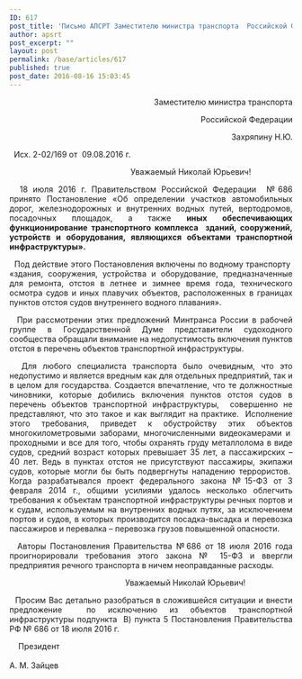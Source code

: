 ```yaml
---
ID: 617
post_title: 'Письмо АПСРТ Заместителю министра транспорта  Российской Федерации   Захряпину Н.Ю. по вопросу «Об определении участков автомобильных дорог, железнодорожных и внутренних водных &#8230;&quot;'
author: apsrt
post_excerpt: ""
layout: post
permalink: /base/articles/617
published: true
post_date: 2016-08-16 15:03:45
---
```

<p style="text-align: right;">Заместителю министра транспорта</p>
<p style="text-align: right;">                                                               Российской Федерации</p>
<p style="text-align: right;">                                                               Захряпину Н.Ю.</p>
&nbsp;
Исх. 2-02/169 от  09.08.2016 г.
&nbsp;
<p style="text-align: center;">                                    Уважаемый Николай Юрьевич!</p>
<p style="text-align: justify;">  18 июля 2016 г. Правительством Российской Федерации  №686 принято Постановление «Об определении участков автомобильных дорог, железнодорожных и внутренних водных путей, вертодромов, посадочных площадок, а также <strong>иных обеспечивающих функционирование транспортного комплекса  зданий, сооружений, устройств и оборудования, являющихся объектами транспортной инфраструктуры».</strong></p>
<p style="text-align: justify;">  Под действие этого Постановления включены по водному транспорту  «здания, сооружения, устройства и оборудование, предназначенные для ремонта, отстоя в летнее и зимнее время года, технического осмотра судов и иных плавучих объектов, расположенных в границах пунктов отстоя судов внутреннего водного плавания».</p>
<p style="text-align: justify;">  При рассмотрении этих предложений Минтранса России в рабочей группе в Государственной Думе представители судоходного сообщества обращали внимание на недопустимость включения пунктов отстоя в перечень объектов транспортной инфраструктуры.</p>
<p style="text-align: justify;">  Для любого специалиста транспорта было очевидным, что это недопустимо и является вредным как для отдельных предприятий, так и в целом для государства. Создается впечатление, что те должностные чиновники, которые добились включения пунктов отстоя судов в перечень объектов транспортной инфраструктуры,  совершенно не представляют, что это такое и как выглядит на практике.  Исполнение этого требования, приведет к обустройству этих объектов многокилометровыми заборами, многочисленными видеокамерами и  проходными и все для того, чтобы охранять груду металлолома в виде судов, средний возраст которых превышает 35 лет, а пассажирских – 40 лет. Ведь в пунктах отстоя не присутствуют пассажиры, экипажи судов, которые могли бы быть подвергнуты нападению террористов.  Когда разрабатывался проект федерального закона №15-ФЗ от 3 февраля 2014 г., общими усилиями удалось несколько облегчить требования к объектам транспортной инфраструктуры речных портов и к судам, используемым на внутренних водных путях, за исключением портов и судов, в которых производится посадка-высадка и перевозка пассажиров и перевалка – перевозка грузов повышенной опасности.</p>
<p style="text-align: justify;">  Авторы Постановления Правительства №686 от 18 июля 2016 года проигнорировали требования этого закона № 15-ФЗ и ввергли предприятия речного транспорта в ничем неоправданные расходы.</p>
<p style="text-align: center;">                               Уважаемый Николай Юрьевич!</p>
<p style="text-align: justify;">  Просим Вас детально разобраться в сложившейся ситуации и внести предложение  по исключению из объектов транспортной инфраструктуры подпункта  В) пункта 5 Постановления Правительства РФ № 686 от 18 июля 2016 г.</p>
&nbsp;
&nbsp;
Президент                                                                                                                                                                                                                                         А. М. Зайцев